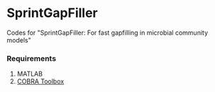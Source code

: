 # SprintGapFiller
Codes for "SprintGapFiller: For fast gapfilling in microbial community models"   

### Requirements
1. MATLAB
2. [COBRA Toolbox](http://opencobra.github.io/cobratoolbox/)
